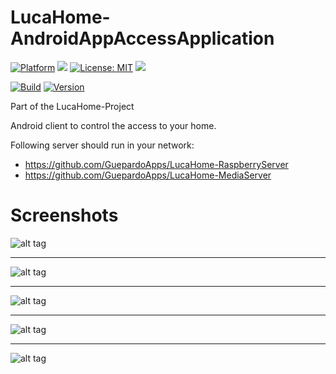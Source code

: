 # LucaHome-AndroidAppAccessApplication

[![Platform](https://img.shields.io/badge/platform-Android-blue.svg)](https://www.android.com)
<a target="_blank" href="https://android-arsenal.com/api?level=21" title="API21+"><img src="https://img.shields.io/badge/API-21+-blue.svg" /></a>
[![License: MIT](https://img.shields.io/badge/License-MIT-blue.svg)](https://opensource.org/licenses/MIT)
<a target="_blank" href="https://www.paypal.me/GuepardoApps" title="Donate using PayPal"><img src="https://img.shields.io/badge/paypal-donate-blue.svg" /></a>

[![Build](https://img.shields.io/badge/build-success-green.svg)](https://github.com/GuepardoApps/LucaHome-AndroidAppAccessControl/blob/master/builds)
[![Version](https://img.shields.io/badge/version-v0.8.0.170630-blue.svg)](https://github.com/GuepardoApps/LucaHome-AndroidAppAccessControl/blob/master/builds)

Part of the LucaHome-Project

Android client to control the access to your home.

Following server should run in your network:
- https://github.com/GuepardoApps/LucaHome-RaspberryServer
- https://github.com/GuepardoApps/LucaHome-MediaServer

# Screenshots

![alt tag](https://github.com/GuepardoApps/LucaHome-AndroidAppAccessControl/blob/master/screenshots/img_000_loginSuccessful.png)
___________________________________
![alt tag](https://github.com/GuepardoApps/LucaHome-AndroidAppAccessControl/blob/master/screenshots/img_001_alarmIsActive.png)
___________________________________
![alt tag](https://github.com/GuepardoApps/LucaHome-AndroidAppAccessControl/blob/master/screenshots/img_002_promptForAccessPassPhrase.png)
___________________________________
![alt tag](https://github.com/GuepardoApps/LucaHome-AndroidAppAccessControl/blob/master/screenshots/img_003_failedEnteringAccessPassPhrase.png)
___________________________________
![alt tag](https://github.com/GuepardoApps/LucaHome-AndroidAppAccessControl/blob/master/screenshots/img_004_alarmIsActivated.png)
